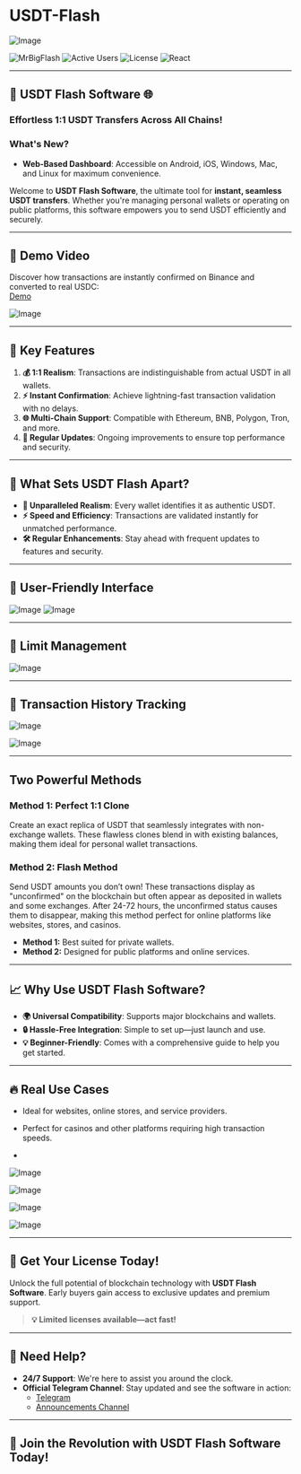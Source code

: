 # USDT-Flash
 
![Image](https://github.com/user-attachments/assets/155281a5-5d37-48f0-ba08-37fc2212312c)
 
![MrBigFlash](https://img.shields.io/badge/MrBigFlash-gray?style=flat&logoColor=white)
![Active Users](https://img.shields.io/badge/ActiveUsers-437-gray?labelColor=green)
![License](https://img.shields.io/badge/License-MIT-blue)
![React](https://img.shields.io/badge/React-latest-orange?logo=react&logoColor=white)
 
---
 
## 🚀 **USDT Flash Software** 🌐  
### **Effortless 1:1 USDT Transfers Across All Chains!**  
 
### **What's New?**
- **Web-Based Dashboard**: Accessible on Android, iOS, Windows, Mac, and Linux for maximum convenience.
 
Welcome to **USDT Flash Software**, the ultimate tool for **instant, seamless USDT transfers**. Whether you're managing personal wallets or operating on public platforms, this software empowers you to send USDT efficiently and securely.
 
---
 
## 🎥 **Demo Video**  
Discover how transactions are instantly confirmed on Binance and converted to real USDC:  
[Demo](https://www.youtube.com/watch?v=xnVNadFFbF8&t)
 
![Image](https://github.com/user-attachments/assets/1e01ff7d-1da8-48f0-8698-f76f368d47f3)
 
---
 
## 🌟 **Key Features**
 
1. **💰 1:1 Realism**: Transactions are indistinguishable from actual USDT in all wallets.  
2. **⚡ Instant Confirmation**: Achieve lightning-fast transaction validation with no delays.  
3. **🌐 Multi-Chain Support**: Compatible with Ethereum, BNB, Polygon, Tron, and more.  
4. **🔄 Regular Updates**: Ongoing improvements to ensure top performance and security.  
 
---
 
## 🌟 **What Sets USDT Flash Apart?**
 
- **👀 Unparalleled Realism**: Every wallet identifies it as authentic USDT.  
- **⚡ Speed and Efficiency**: Transactions are validated instantly for unmatched performance.  
- **🛠️ Regular Enhancements**: Stay ahead with frequent updates to features and security.  
 
---
 
## 🌟 **User-Friendly Interface**
 
![Image](https://github.com/user-attachments/assets/144fcc68-0ded-4656-afba-b699557705cf)
![Image](https://github.com/user-attachments/assets/7e1a5be3-bf78-4f1c-9916-271f5d16e7c0)
 
---
 
## 🌟 **Limit Management**

![Image](https://github.com/user-attachments/assets/af6afd3b-34e6-4f44-9416-44f7ec9efc41)

 
---
 
## 🌟 **Transaction History Tracking**
 
![Image](https://github.com/user-attachments/assets/6d094a10-dca8-4a22-8426-83105fc325e8)

![Image](https://github.com/user-attachments/assets/612f3666-9f6c-468f-99f6-111de4874783)
 
---
 
## **Two Powerful Methods**
 
### **Method 1: Perfect 1:1 Clone**
Create an exact replica of USDT that seamlessly integrates with non-exchange wallets. These flawless clones blend in with existing balances, making them ideal for personal wallet transactions.
 
### **Method 2: Flash Method**
Send USDT amounts you don’t own! These transactions display as "unconfirmed" on the blockchain but often appear as deposited in wallets and some exchanges. After 24-72 hours, the unconfirmed status causes them to disappear, making this method perfect for online platforms like websites, stores, and casinos.
 
- **Method 1:** Best suited for private wallets.  
- **Method 2:** Designed for public platforms and online services.  
 
---
 
## 📈 **Why Use USDT Flash Software?**
 
- **🌍 Universal Compatibility**: Supports major blockchains and wallets.  
- **🔒 Hassle-Free Integration**: Simple to set up—just launch and use.  
- **💡 Beginner-Friendly**: Comes with a comprehensive guide to help you get started.  
 
---
 
## 🔥 **Real Use Cases**
 
- Ideal for websites, online stores, and service providers.  
- Perfect for casinos and other platforms requiring high transaction speeds.

- 
![Image](https://github.com/user-attachments/assets/5909c201-8180-4079-abba-9841c1c0bd91)

![Image](https://github.com/user-attachments/assets/42d6a01c-fc42-4fcc-9795-ddf2e13e84a6)

![Image](https://github.com/user-attachments/assets/c1fd2bdc-b57e-40f2-9df4-a3fc35d4dc2f)

![Image](https://github.com/user-attachments/assets/5239a2aa-4efc-4669-a030-7c504d2b94f4)
 
---
 
## 🛒 **Get Your License Today!**
 
Unlock the full potential of blockchain technology with **USDT Flash Software**. Early buyers gain access to exclusive updates and premium support.
 
> **💡 Limited licenses available—act fast!**
 
---
 
## 📧 **Need Help?**
 
- **24/7 Support**: We're here to assist you around the clock.  
- **Official Telegram Channel**: Stay updated and see the software in action:  
  - [Telegram](https://t.me/mrbigflashh)  
  - [Announcements Channel](https://t.me/mrbigflash1)  
 
---
 
## 🚀 **Join the Revolution with USDT Flash Software Today!**
